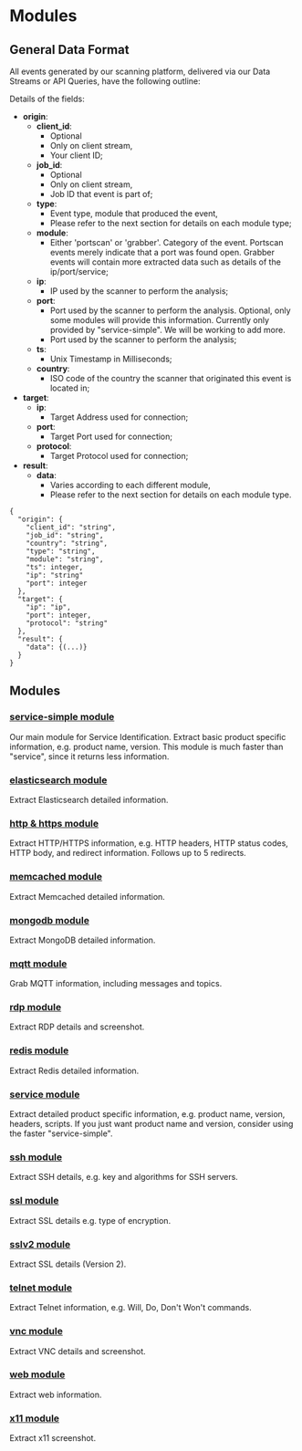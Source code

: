 # Modules

## General Data Format

All events generated by our scanning platform, delivered via our Data Streams or API Queries, have the following outline:

Details of the fields:

* **origin**: 
    * **client_id**:
        * Optional
        * Only on client stream,
        * Your client ID;
    * **job_id**:
        * Optional
        * Only on client stream,
        * Job ID that event is part of;
    * **type**:
        * Event type, module that produced the event,
        * Please refer to the next section for details on each module type;
    * **module**:
        * Either 'portscan' or 'grabber'. Category of the event. Portscan events merely indicate that a port was found open. Grabber events will contain more extracted data such as details of the ip/port/service;
    * **ip**:
        * IP used by the scanner to perform the analysis;
    * **port**:
        * Port used by the scanner to perform the analysis. Optional, only some modules will provide this information. Currently only provided by "service-simple". We will be working to add more.
        * Port used by the scanner to perform the analysis;
    * **ts**:
        * Unix Timestamp in Milliseconds;
    * **country**:
        * ISO code of the country the scanner that originated this event is located in;
* **target**: 
    * **ip**:
        * Target Address used for connection;
    * **port**:
        * Target Port used for connection;
    * **protocol**:
        * Target Protocol used for connection;
* **result**: 
    * **data**:
        * Varies according to each different module,
        * Please refer to the next section for details on each module type.


```
{
  "origin": {
    "client_id": "string",
    "job_id": "string",
    "country": "string",
    "type": "string",
    "module": "string",
    "ts": integer,
    "ip": "string"
    "port": integer
  },
  "target": {
    "ip": "ip",
    "port": integer,
    "protocol": "string"
  },
  "result": {
    "data": {(...)}  
  }
}
```

## Modules


### [service-simple module](modules/service-simple.md "service-simple")
Our main module for Service Identification. Extract basic product specific information, e.g. product name, version. This module is much faster than "service", since it returns less information.


### [elasticsearch module](modules/elasticsearch.md "elasticsearch") 
Extract Elasticsearch detailed information.


### [http & https module](modules/http.md "http")
Extract HTTP/HTTPS information, e.g. HTTP headers, HTTP status codes, HTTP body, and redirect information. Follows up to 5 redirects.


### [memcached module](modules/memcached.md "memcached")
Extract Memcached detailed information.


### [mongodb module](modules/mongodb.md "mongodb")
Extract MongoDB detailed information.


### [mqtt module](modules/mqtt.md "mqtt")
Grab MQTT information, including messages and topics.


### [rdp module](modules/rdp.md "rdp")
Extract RDP details and screenshot.


### [redis module](modules/redis.md "redis")
Extract Redis detailed information.


### [service module](modules/service.md "service")
Extract detailed product specific information, e.g. product name, version, headers, scripts. If you just want product name and version, consider using the faster "service-simple".


### [ssh module](modules/ssh.md "ssh")
Extract SSH details, e.g. key and algorithms for SSH servers.


### [ssl module](modules/ssl.md "ssl")
Extract SSL details e.g. type of encryption.


### [sslv2 module](modules/sslv2.md "sslv2")
Extract SSL details (Version 2).


### [telnet module](modules/telnet.md "telnet")
Extract Telnet information, e.g. Will, Do, Don't Won't commands.


### [vnc module](modules/vnc.md "vnc")
Extract VNC details and screenshot.


### [web module](modules/web.md "web")
Extract web information.


### [x11 module](modules/x11.md "x11")
Extract x11 screenshot.
